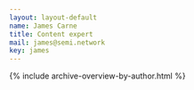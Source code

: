 ```yaml
---
layout: layout-default
name: James Carne
title: Content expert
mail: james@semi.network
key: james
---
```


{% include archive-overview-by-author.html %}

